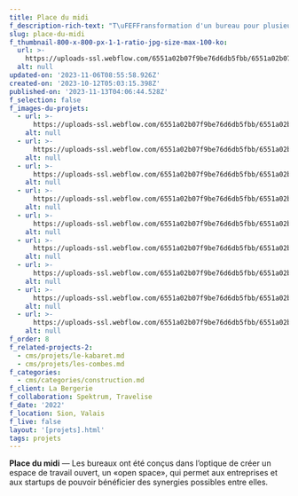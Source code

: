 ```yaml
---
title: Place du midi
f_description-rich-text: "T\uFEFFransformation d'un bureau pour plusieurs entreprises. Afin de répondre à la demande, les murs intérieurs ont été démolis et remplacés par des parois vitrées. La sensation de transparence et d’ouverture spatiale est ainsi maintenue et permet à la fois de garder des espaces de travail hors perturbations sonores. Le mobilier, tels que tables de travail et espaces de rangement ainsi que la cuisine, les parois et les cadres de fenêtre sont crées sur mesure en bois et ravivent l’espace d’une manière chaleureuse et accueillante.\n\n‍\n\nUn espace central avec cuisine ouverte et salle à manger jouxté d’un espace de jeux et repos ont été pensés offrant un cadre de travail agréable. Pour permettre une privacité au sein de cet espace ouvert, comme les réunions, quelques espaces fermés sont conçus."
slug: place-du-midi
f_thumbnail-800-x-800-px-1-1-ratio-jpg-size-max-100-ko:
  url: >-
    https://uploads-ssl.webflow.com/6551a02b07f9be76d6db5fbb/6551a02b07f9be76d6db5fbe_64ae88e4c9e27e1eff0da89f_placedumidi-thumbnail.jpeg
  alt: null
updated-on: '2023-11-06T08:55:58.926Z'
created-on: '2023-10-12T05:03:15.398Z'
published-on: '2023-11-13T04:06:44.528Z'
f_selection: false
f_images-du-projets:
  - url: >-
      https://uploads-ssl.webflow.com/6551a02b07f9be76d6db5fbb/6551a02b07f9be76d6db60d7_64b1136683e3e0e8844fe986_placedumidi_situation.jpg
    alt: null
  - url: >-
      https://uploads-ssl.webflow.com/6551a02b07f9be76d6db5fbb/6551a02b07f9be76d6db60d8_64ae88b4cea154deb714da94_placedumidi_plan.jpg
    alt: null
  - url: >-
      https://uploads-ssl.webflow.com/6551a02b07f9be76d6db5fbb/6551a02b07f9be76d6db6138_place-du-midi-01.jpg
    alt: null
  - url: >-
      https://uploads-ssl.webflow.com/6551a02b07f9be76d6db5fbb/6551a02b07f9be76d6db6137_place-du-midi-02.jpg
    alt: null
  - url: >-
      https://uploads-ssl.webflow.com/6551a02b07f9be76d6db5fbb/6551a02b07f9be76d6db6139_place-du-midi-03.jpg
    alt: null
  - url: >-
      https://uploads-ssl.webflow.com/6551a02b07f9be76d6db5fbb/6551a02b07f9be76d6db6136_place-du-midi-04.jpg
    alt: null
  - url: >-
      https://uploads-ssl.webflow.com/6551a02b07f9be76d6db5fbb/6551a02b07f9be76d6db6135_place-du-midi-05.jpg
    alt: null
  - url: >-
      https://uploads-ssl.webflow.com/6551a02b07f9be76d6db5fbb/6551a02b07f9be76d6db6134_place-du-midi-06.jpg
    alt: null
  - url: >-
      https://uploads-ssl.webflow.com/6551a02b07f9be76d6db5fbb/6551a02b07f9be76d6db6133_place-du-midi-07.jpg
    alt: null
f_order: 8
f_related-projects-2:
  - cms/projets/le-kabaret.md
  - cms/projets/les-combes.md
f_categories:
  - cms/categories/construction.md
f_client: La Bergerie
f_collaboration: Spektrum, Travelise‍
f_date: '2022'
f_location: Sion, Valais
f_live: false
layout: '[projets].html'
tags: projets
---
```


**Place du midi** — Les bureaux ont été conçus dans l’optique de créer un espace de travail ouvert, un «open space», qui permet aux entreprises et aux startups de pouvoir bénéficier des synergies possibles entre elles.
